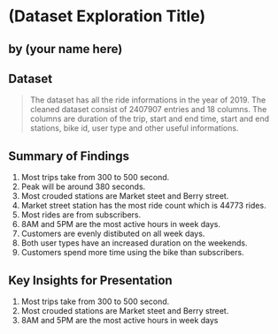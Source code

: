 # (Dataset Exploration Title)
## by (your name here)


## Dataset

> The dataset has all the ride informations in the year of 2019. The cleaned dataset consist of 2407907 entries and 18 columns. The columns are duration of the trip, start and end time, start and end stations, bike id, user type and other useful informations.


## Summary of Findings
 
1) Most trips take from 300 to 500 second.
2) Peak will be around 380 seconds.
3) Most crouded stations are Market steet and Berry street.
4) Market street station has the most ride count which is 44773 rides.
5) Most rides are from subscribers.
6) 8AM and 5PM are the most active hours in week days.
7) Customers are evenly distibuted on all week days.
8) Both user types have an increased duration on the weekends.
9) Customers spend more time using the bike than subscribers.


## Key Insights for Presentation

1) Most trips take from 300 to 500 second.
2) Most crouded stations are Market steet and Berry street.
3) 8AM and 5PM are the most active hours in week days